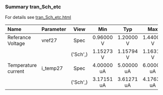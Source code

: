### Summary tran_Sch_etc

For details see <a href='tran_Sch_etc.html'>tran_Sch_etc.html</a>

|**Name**|**Parameter**|**View**|**Min** | **Typ** | **Max**|
|:---|:---|:---:|:---:|:---:|:---:|
|Referance Voltage|vref27 | Spec | 0.96000 V | 1.20000 V | 1.44000 V |
| | | ('Sch',)|1.15273 V | 1.15794 V | 1.16313 V |
|Temperature current|i\_temp27 | Spec | 4.00000 uA | 5.00000 uA | 6.00000 uA |
| | | ('Sch',)|3.17151 uA | 3.61271 uA | 4.17635 uA |
